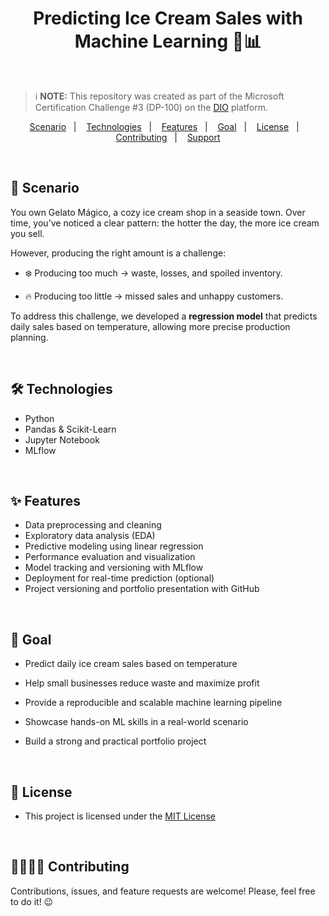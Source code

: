 <h1 align="center">Predicting Ice Cream Sales with Machine Learning 🍦📊</h1> 

<br>

> ℹ️ **NOTE:** This repository was created as part of the Microsoft Certification Challenge #3 (DP-100) on the [DIO](https://dio.me) platform.

<p align="center">  
  <a href="#-scenarios">Scenario</a>&nbsp;&nbsp;&nbsp;|&nbsp;&nbsp;&nbsp;
  <a href="#-technologies">Technologies</a>&nbsp;&nbsp;&nbsp;|&nbsp;&nbsp;&nbsp;
  <a href="#-features">Features</a>&nbsp;&nbsp;&nbsp;|&nbsp;&nbsp;&nbsp;
  <a href="#-goal">Goal</a>&nbsp;&nbsp;&nbsp;|&nbsp;&nbsp;&nbsp;
  <a href="#-license">License</a>&nbsp;&nbsp;&nbsp;|&nbsp;&nbsp;&nbsp;
  <a href="#-contributing">Contributing</a>&nbsp;&nbsp;&nbsp;|&nbsp;&nbsp;&nbsp;
  <a href="#support">Support</a>  
</p>

<br>

## 📸 Scenario
You own Gelato Mágico, a cozy ice cream shop in a seaside town. Over time, you’ve noticed a clear pattern: the hotter the day, the more ice cream you sell.

However, producing the right amount is a challenge:

* ❄️ Producing too much → waste, losses, and spoiled inventory.

* 🔥 Producing too little → missed sales and unhappy customers.

To address this challenge, we developed a **regression model** that predicts daily sales based on temperature, allowing more precise production planning.

<br>

## 🛠 Technologies

- Python 
- Pandas & Scikit-Learn 
- Jupyter Notebook 
- MLflow 


<br>

## ✨ Features

- Data preprocessing and cleaning
- Exploratory data analysis (EDA)
- Predictive modeling using linear regression
- Performance evaluation and visualization
- Model tracking and versioning with MLflow
- Deployment for real-time prediction (optional)
- Project versioning and portfolio presentation with GitHub

<br>

## 🎯 Goal

- Predict daily ice cream sales based on temperature
- Help small businesses reduce waste and maximize profit
- Provide a reproducible and scalable machine learning pipeline
- Showcase hands-on ML skills in a real-world scenario
- Build a strong and practical portfolio project

  <br>

## 📜 License

* This project is licensed under the [MIT License](https://choosealicense.com/licenses/mit/)

<br>

## 🫱🏻‍🫲🏻 Contributing
<p> Contributions, issues, and feature requests are welcome! Please, feel free to do it! 😉 </p>

<br>
